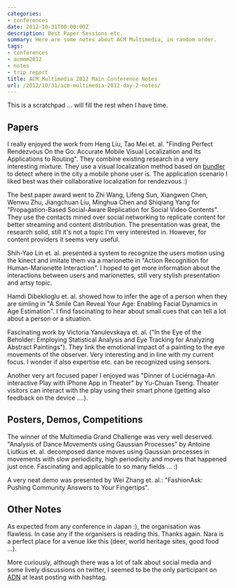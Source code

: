 ```yaml
---
categories:
- conferences
date: 2012-10-31T00:00:00Z
description: Best Paper Sessions etc.
summary: Here are some notes about ACM Multimedia, in random order.
tags:
- conferences
- acmmm2012
- notes
- trip report
title: ACM Multimedia 2012 Main Conference Notes
url: /2012/10/31/acm-multimedia-2012-day-2-notes/
---
```


This is a scratchpad ... will fill the rest when I have time.

## Papers
I really enjoyed the work from Heng Liu, Tao Mei et. al.
"Finding Perfect Rendezvous On the Go: Accurate Mobile Visual Localization and Its Applications to Routing".
They combine existing research in a very interesting mixture. They use a visual localization method 
based on [bundler](http://phototour.cs.washington.edu/bundler/) to detect where in the city
a mobile phone user is. The application scenario I liked best was their collaborative localization 
for rendezvous :)

The best paper award went to Zhi Wang, Lifeng Sun, Xiangwen Chen, Wenwu Zhu, Jiangchuan Liu, Minghua Chen and Shiqiang Yang for "Propagation-Based Social-Aware Replication for Social Video Contents". They use the contacts mined over 
social networking to replicate content for better streaming and content distribution. 
The presentation was great, the research solid, still it's not a topic I'm very interested in. However, for content providers it seems very useful.

Shih-Yao Lin et. al. presented a system to recognize the users motion using the kinect and imitate them via a 
marionette in "Action Recognition for Human-Marionette Interaction". I hoped to get more information
about the interactions between users and marionettes, still very stylish presentation and artsy topic.

Hamdi Dibeklioglu et. al. showed how to infer the age of a person when they are simling in "A Smile Can Reveal Your Age: Enabling Facial Dynamics in Age Estimation". I find fascinating to hear about small cues that can
tell a lot about a person or a situation.

Fascinating work by Victoria Yanulevskaya et. al. ("In the Eye of the Beholder: Employing Statistical Analysis and Eye Tracking for Analyzing Abstract Paintings"). They link the emotional impact of a painting to the eye movements
of the observer. Very interesting and in line with my current focus. I wonder if also expertise etc. can be
recognized using sensors.

Another very art focused paper I enjoyed was "Dinner of Luciérnaga-An interactive Play with iPhone App in Theater"
by Yu-Chuan Tseng. Theater visitors can interact with the play using their smart phone (getting also feedback on the device ....). 


## Posters, Demos, Competitions


The winner of the Multimedia Grand Challenge was very well deserved. "Analysis of Dance Movements using Gaussian Processes" by Antoine Liutkus et. al. decomposed dance moves using Gaussian processes in movements with
slow periodicity, high periodicity and moves that happened just once. Fascinating and applicable to so many fields ... :)

A very neat demo was presented by Wei Zhang et. al.: "FashionAsk: Pushing Community Answers to Your Fingertips".

## Other Notes
As expected from any conference in Japan :), the organisation was flawless. 
In case any if the organisers is reading this. Thanks again. Nara is a perfect place for a venue like this
(deer, world heritage sites, good food ...).

More curiously, although there was a lot of talk about social media and some lively discussions
on twitter, I seemed to be the only participant on [ADN](https://alpha.app.net/) at least posting with hashtag.







